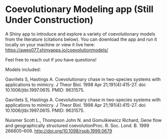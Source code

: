 # Coevolutionary Modeling app (Still Under Construction)
A Shiny app to introduce and explore a variety of coevolutionary models from the literature (citations below). You can download the app and run it locally on your machine or view it live here: https://awes077.shinyapps.io/coevolutionmodels/

Feel free to reach out if you have questions!

Models included:

Gavrilets S, Hastings A. Coevolutionary chase in two-species systems with applications to mimicry. J Theor Biol. 1998 Apr 21;191(4):415-27. doi: 10.1006/jtbi.1997.0615. PMID: 9631575.

Gavrilets S, Hastings A. Coevolutionary chase in two-species systems with applications to mimicry. J Theor Biol. 1998 Apr 21;191(4):415-27. doi: 10.1006/jtbi.1997.0615. PMID: 9631575.

Nuismer Scott L., Thompson John N. and Gomulkiewicz Richard, Gene flow and geographically structured coevolutionProc. R. Soc. Lond. B. 1999 266605–609. 
http://doi.org/10.1098/rspb.1999.0679
